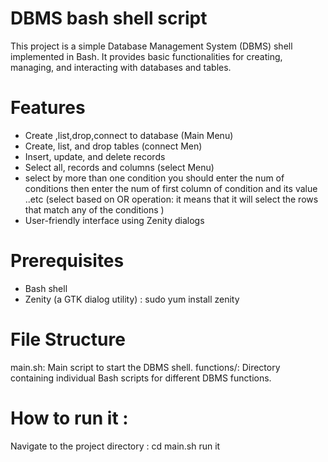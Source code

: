 # DBMS bash shell script 

This project is a simple Database Management System (DBMS) shell implemented in Bash. It provides basic functionalities for creating, managing, and interacting with databases and tables.

# Features

- Create ,list,drop,connect to database (Main Menu)
- Create, list, and drop tables (connect Men)
- Insert, update, and delete records
- Select all, records and columns (select Menu)
- select by more than one condition you should enter the num of conditions then enter the num of first column of condition and its value ..etc (select based on OR operation: it means that it will select the rows that match any of the conditions )
- User-friendly interface using Zenity dialogs

 # Prerequisites
- Bash shell
- Zenity (a GTK dialog utility) : sudo yum install zenity

# File Structure
main.sh: Main script to start the DBMS shell.
functions/: Directory containing individual Bash scripts for different DBMS functions.

# How to run it :
Navigate to the project directory : cd main.sh
run it 




